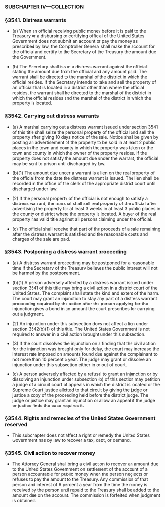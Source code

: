 ### SUBCHAPTER IV—COLLECTION

### §3541. Distress warrants
* (a) When an official receiving public money before it is paid to the Treasury or a disbursing or certifying official of the United States Government does not submit an account or pay the money as prescribed by law, the Comptroller General shall make the account for the official and certify to the Secretary of the Treasury the amount due the Government.

* (b) The Secretary shall issue a distress warrant against the official stating the amount due from the official and any amount paid. The warrant shall be directed to the marshal of the district in which the official resides. If the Secretary intends to take and sell the property of an official that is located in a district other than where the official resides, the warrant shall be directed to the marshal of the district in which the official resides and the marshal of the district in which the property is located.

### §3542. Carrying out distress warrants
* (a) A marshal carrying out a distress warrant issued under section 3541 of this title shall seize the personal property of the official and sell the property after giving 10 days notice of the sale. Notice shall be given by posting an advertisement of the property to be sold in at least 2 public places in the town and county in which the property was taken or the town and county in which the owner of the property resides. If the property does not satisfy the amount due under the warrant, the official may be sent to prison until discharged by law.

* (b)(1) The amount due under a warrant is a lien on the real property of the official from the date the distress warrant is issued. The lien shall be recorded in the office of the clerk of the appropriate district court until discharged under law.

* (2) If the personal property of the official is not enough to satisfy a distress warrant, the marshal shall sell real property of the official after advertising the property for at least 3 weeks in at least 3 public places in the county or district where the property is located. A buyer of the real property has valid title against all persons claiming under the official.

* (c) The official shall receive that part of the proceeds of a sale remaining after the distress warrant is satisfied and the reasonable costs and charges of the sale are paid.

### §3543. Postponing a distress warrant proceeding
* (a) A distress warrant proceeding may be postponed for a reasonable time if the Secretary of the Treasury believes the public interest will not be harmed by the postponement.

* (b)(1) A person adversely affected by a distress warrant issued under section 3541 of this title may bring a civil action in a district court of the United States. The complaint shall state the kind and extent of the harm. The court may grant an injunction to stay any part of a distress warrant proceeding required by the action after the person applying for the injunction gives a bond in an amount the court prescribes for carrying out a judgment.

* (2) An injunction under this subsection does not affect a lien under section 3542(b)(1) of this title. The United States Government is not required to answer in a civil action brought under this subsection.

* (3) If the court dissolves the injunction on a finding that the civil action for the injunction was brought only for delay, the court may increase the interest rate imposed on amounts found due against the complainant to not more than 10 percent a year. The judge may grant or dissolve an injunction under this subsection either in or out of court.

* (c) A person adversely affected by a refusal to grant an injunction or by dissolving an injunction under subsection (b) of this section may petition a judge of a circuit court of appeals in which the district is located or the Supreme Court justice allotted to that circuit by giving the judge or justice a copy of the proceeding held before the district judge. The judge or justice may grant an injunction or allow an appeal if the judge or justice finds the case requires it.

### §3544. Rights and remedies of the United States Government reserved
* This subchapter does not affect a right or remedy the United States Government has by law to recover a tax, debt, or demand.

### §3545. Civil action to recover money
* The Attorney General shall bring a civil action to recover an amount due to the United States Government on settlement of the account of a person accountable for public money when the person neglects or refuses to pay the amount to the Treasury. Any commission of that person and interest of 6 percent a year from the time the money is received by the person until repaid to the Treasury shall be added to the amount due on the account. The commission is forfeited when judgment is obtained.